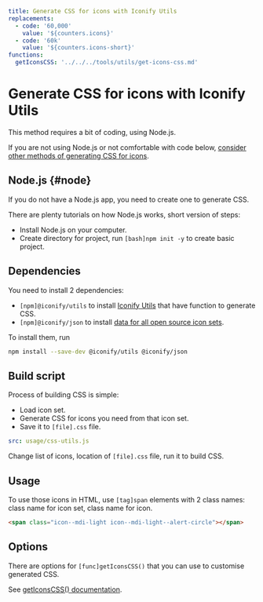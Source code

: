 ```yaml
title: Generate CSS for icons with Iconify Utils
replacements:
  - code: '60,000'
    value: '${counters.icons}'
  - code: '60k'
    value: '${counters.icons-short}'
functions:
  getIconsCSS: '../../../tools/utils/get-icons-css.md'
```

# Generate CSS for icons with Iconify Utils

This method requires a bit of coding, using Node.js.

If you are not using Node.js or not comfortable with code below, [consider other methods of generating CSS for icons](../index.md#tools).

## Node.js {#node}

If you do not have a Node.js app, you need to create one to generate CSS.

There are plenty tutorials on how Node.js works, short version of steps:

- Install Node.js on your computer.
- Create directory for project, run `[bash]npm init -y` to create basic project.

## Dependencies

You need to install 2 dependencies:

- `[npm]@iconify/utils` to install [Iconify Utils](../../../tools/utils/index.md) that have function to generate CSS.
- `[npm]@iconify/json` to install [data for all open source icon sets](../../../icons/icon-data.md).

To install them, run

```bash
npm install --save-dev @iconify/utils @iconify/json
```

## Build script

Process of building CSS is simple:

- Load icon set.
- Generate CSS for icons you need from that icon set.
- Save it to `[file].css` file.

```yaml
src: usage/css-utils.js
```

Change list of icons, location of `[file].css` file, run it to build CSS.

## Usage

To use those icons in HTML, use `[tag]span` elements with 2 class names: class name for icon set, class name for icon.

```html
<span class="icon--mdi-light icon--mdi-light--alert-circle"></span>
```

## Options

There are options for `[func]getIconsCSS()` that you can use to customise generated CSS.

See [getIconsCSS() documentation](../../../tools/utils/get-icons-css.md).
